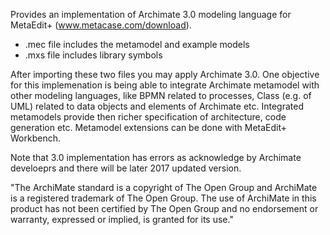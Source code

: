 Provides an implementation of Archimate 3.0 modeling language for MetaEdit+ (www.metacase.com/download).

- .mec file includes the metamodel and example models
- .mxs file includes library symbols

After importing these two files you may apply Archimate 3.0. One objective for this implemenation is being able to integrate Archimate metamodel with other modeling languages, like BPMN related to processes, Class (e.g. of UML) related to data objects and elements of Archimate etc. Integrated metamodels provide then richer specification of architecture, code generation etc. Metamodel extensions can be done with MetaEdit+ Workbench.

Note that 3.0 implementation has errors as acknowledge by Archimate develoeprs and there will be later 2017 updated version.

"The ArchiMate standard is a copyright of The Open Group and ArchiMate is a registered trademark of The Open Group. The use of
ArchiMate in this product has not been certified by The Open Group and no endorsement or warranty, expressed or implied, is granted for its use."
